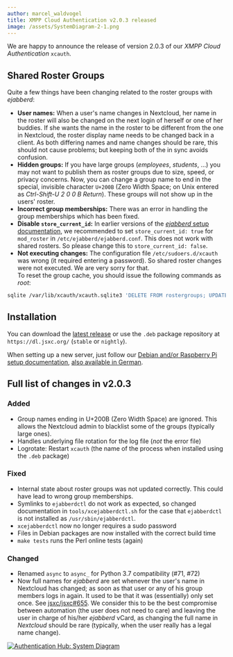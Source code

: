 ```yaml
---
author: marcel_waldvogel
title: XMPP Cloud Authentication v2.0.3 released
image: /assets/SystemDiagram-2-1.png
---
```

We are happy to announce the release of version 2.0.3 of our *XMPP Cloud Authentication* `xcauth`.

## Shared Roster Groups

Quite a few things have been changing related to the roster groups with
*ejabberd*:

* **User names:** When a user's name changes in Nextcloud, her name in the
  roster will also be changed on the next login of herself or one of her
  buddies. If she wants the name in the roster to be different from the one
  in Nextcloud, the roster display name needs to be changed back in a client.
  As both differing names and name changes should be rare, this should not
  cause problems; but keeping both of the in sync avoids confusion.
* **Hidden groups:** If you have large groups (*employees*, *students*, …)
  you may not want to publish them as roster groups due to size, speed, or
  privacy concerns. Now, you can change a group name to end in the special,
  invisible character `U+200B` (Zero Width Space; on Unix entered as
  *Ctrl-Shift-U 2 0 0 B Return*). These groups will not show up in the
  users' roster.
* **Incorrect group memberships:** There was an error in handling the group
  memberships which has been fixed.
* **Disable `store_current_id`:** In earlier versions of the
  [*ejabberd* setup documentation](https://github.com/jsxc/xmpp-cloud-auth/wiki/ejabberd),
  we recommended to set `store_current_id: true` for `mod_roster` in
  `/etc/ejabberd/ejabberd.conf`. This does not work with shared rosters.
  So please change this to `store_current_id: false`.
* **Not executing changes:** The configuration file `/etc/sudoers.d/xcauth`
  was wrong (it required entering a password). So shared roster changes
  were not executed. We are very sorry for that.  
   To reset the group cache, you should issue the following commands as *root*:

```sh
sqlite /var/lib/xcauth/xcauth.sqlite3 'DELETE FROM rostergroups; UPDATE rosterinfo SET fullname=NULL, grouplist=NULL, responsehash=NULL;'
```

## Installation

You can download the [latest release](https://github.com/jsxc/xmpp-cloud-auth/releases/latest) or use the `.deb` package repository at `https://dl.jsxc.org/` (`stable` or `nightly`).

When setting up a new server, just follow our
[Debian and/or Raspberry Pi setup documentation](https://github.com/jsxc/xmpp-cloud-auth/wiki/raspberry-pi-en),
[also available in German](https://github.com/jsxc/xmpp-cloud-auth/wiki/raspberry-pi).

## Full list of changes in v2.0.3

### Added
* Group names ending in U+200B (Zero Width Space) are ignored. This allows
  the Nextcloud admin to blacklist some of the groups (typically large ones).
* Handles underlying file rotation for the log file
  (*not* the error file)
* Logrotate: Restart `xcauth` (the name of the process
  when installed using the `.deb` package)

### Fixed
* Internal state about roster groups was not updated correctly.
  This could have lead to wrong group memberships.
* Symlinks to `ejabberdctl` do not work as expected,
  so changed documentation in `tools/xcejabberdctl.sh`
  for the case that `ejabberdctl` is not installed as
  `/usr/sbin/ejabberdctl`.
* `xcejabberdctl` now no longer requires a sudo password
* Files in Debian packages are now installed with the correct build time
* `make tests` runs the Perl online tests (again)

### Changed
* Renamed `async` to `async_` for Python 3.7 compatibility (#71, #72)
* Now full names for *ejabberd* are set whenever the user's name in Nextcloud
  has changed; as soon as that user or any of his group members logs in again.
  It used to be that it was (essentially) only set once. See [jsxc/jsxc#655](https://github.com/jsxc/jsxc/issues/655#issuecomment-427359966).
  We consider this to be the best compromise between automation (the user
  does not need to care) and leaving the user in charge of his/her *ejabberd*
  vCard, as changing the full name in *Nextcloud* should be rare (typically,
  when the user really has a legal name change).


[![Authentication Hub: System Diagram](/assets/SystemDiagram.svg)](/assets/SystemDiagram.svg)
